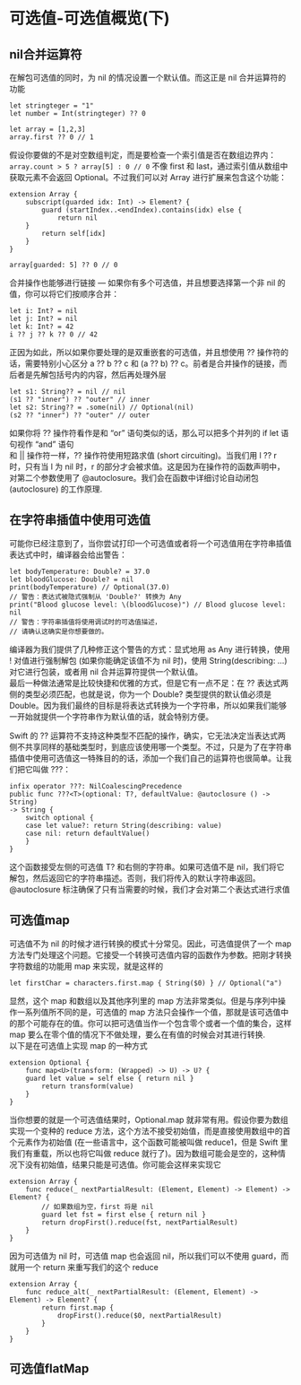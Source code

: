 # 可选值-可选值概览(下)

## nil合并运算符

在解包可选值的同时，为 nil 的情况设置一个默认值。而这正是 nil 合并运算符的功能
```
let stringteger = "1"
let number = Int(stringteger) ?? 0

let array = [1,2,3]
array.first ?? 0 // 1
```
假设你要做的不是对空数组判定，而是要检查一个索引值是否在数组边界内：
`array.count > 5 ? array[5] : 0 // 0`
不像 first 和 last，通过索引值从数组中获取元素不会返回 Optional。不过我们可以对 Array 进行扩展来包含这个功能：
```
extension Array {
	subscript(guarded idx: Int) -> Element? {
		guard (startIndex..<endIndex).contains(idx) else {
			return nil
	}
		return self[idx]
	}
}

array[guarded: 5] ?? 0 // 0 
```
合并操作也能够进行链接 — 如果你有多个可选值，并且想要选择第一个非 nil 的值，你可以将它们按顺序合并：
```
let i: Int? = nil
let j: Int? = nil
let k: Int? = 42
i ?? j ?? k ?? 0 // 42
```
正因为如此，所以如果你要处理的是双重嵌套的可选值，并且想使用 ?? 操作符的话，需要特别小心区分 a ?? b ?? c 和 (a ?? b) ?? c。前者是合并操作的链接，而后者是先解包括号内的内容，然后再处理外层
```
let s1: String?? = nil // nil
(s1 ?? "inner") ?? "outer" // inner
let s2: String?? = .some(nil) // Optional(nil)
(s2 ?? "inner") ?? "outer" // outer
```
如果你将 ?? 操作符看作是和 “or” 语句类似的话，那么可以把多个并列的 if let 语句视作 “and” 语句  
和 || 操作符一样，?? 操作符使用短路求值 (short circuiting)。当我们用 l ?? r 时，只有当 l 为 nil 时，r 的部分才会被求值。这是因为在操作符的函数声明中，对第二个参数使用了 @autoclosure。我们会在函数中详细讨论自动闭包 (autoclosure) 的工作原理.

## 在字符串插值中使用可选值

可能你已经注意到了，当你尝试打印一个可选值或者将一个可选值用在字符串插值表达式中时，编译器会给出警告：
```
let bodyTemperature: Double? = 37.0
let bloodGlucose: Double? = nil
print(bodyTemperature) // Optional(37.0)
// 警告：表达式被隐式强制从 'Double?' 转换为 Any
print("Blood glucose level: \(bloodGlucose)") // Blood glucose level: nil
// 警告：字符串插值将使用调试时的可选值描述，
// 请确认这确实是你想要做的。
```
编译器为我们提供了几种修正这个警告的方式：显式地用 as Any 进行转换，使用 ! 对值进行强制解包 (如果你能确定该值不为 nil 时)，使用 String(describing: …) 对它进行包装，或者用 nil 合并运算符提供一个默认值。  
最后一种做法通常是比较快捷和优雅的方式，但是它有一点不足：在 ?? 表达式两侧的类型必须匹配，也就是说，你为一个 Double? 类型提供的默认值必须是 Double。因为我们最终的目标是将表达式转换为一个字符串，所以如果我们能够一开始就提供一个字符串作为默认值的话，就会特别方便。 

Swift 的 ?? 运算符不支持这种类型不匹配的操作，确实，它无法决定当表达式两侧不共享同样的基础类型时，到底应该使用哪一个类型。不过，只是为了在字符串插值中使用可选值这一特殊目的的话，添加一个我们自己的运算符也很简单。让我们把它叫做 ???：
```
infix operator ???: NilCoalescingPrecedence
public func ???<T>(optional: T?, defaultValue: @autoclosure () -> String)
-> String {
	switch optional {
	case let value?: return String(describing: value)
	case nil: return defaultValue()
	}
}
```
这个函数接受左侧的可选值 T? 和右侧的字符串。如果可选值不是 nil，我们将它解包，然后返回它的字符串描述。否则，我们将传入的默认字符串返回。@autoclosure 标注确保了只有当需要的时候，我们才会对第二个表达式进行求值


## 可选值map

可选值不为 nil 的时候才进行转换的模式十分常见。因此，可选值提供了一个 map 方法专门处理这个问题。它接受一个转换可选值内容的函数作为参数。把刚才转换字符数组的功能用 map 来实现，就是这样的
```
let firstChar = characters.first.map { String($0) } // Optional("a")
```
显然，这个 map 和数组以及其他序列里的 map 方法非常类似。但是与序列中操作一系列值所不同的是，可选值的 map 方法只会操作一个值，那就是该可选值中的那个可能存在的值。你可以把可选值当作一个包含零个或者一个值的集合，这样 map 要么在零个值的情况下不做处理，要么在有值的时候会对其进行转换.  
以下是在可选值上实现 map 的一种方式
```
extension Optional {
	func map<U>(transform: (Wrapped) -> U) -> U? {
	guard let value = self else { return nil }
		return transform(value)
	}
}
```
当你想要的就是一个可选值结果时，Optional.map 就非常有用。假设你要为数组实现一个变种的 reduce 方法，这个方法不接受初始值，而是直接使用数组中的首个元素作为初始值 (在一些语言中，这个函数可能被叫做 reduce1，但是 Swift 里我们有重载，所以也将它叫做 reduce 就行了)。因为数组可能会是空的，这种情况下没有初始值，结果只能是可选值。你可能会这样来实现它
```
extension Array {
	func reduce(_ nextPartialResult: (Element, Element) -> Element) -> Element? {
		// 如果数组为空，first 将是 nil
		guard let fst = first else { return nil }
		return dropFirst().reduce(fst, nextPartialResult)
	}
}
```

因为可选值为 nil 时，可选值 map 也会返回 nil，所以我们可以不使用 guard，而就用一个 return 来重写我们的这个 reduce
```
extension Array {
	func reduce_alt(_ nextPartialResult: (Element, Element) -> Element) -> Element? {
		return first.map {
			dropFirst().reduce($0, nextPartialResult)
		}
	}
}
```

## 可选值flatMap



















